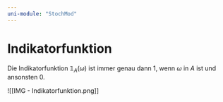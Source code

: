 ```yaml
---
uni-module: "StochMod"
---
```


# Indikatorfunktion

Die Indikatorfunktion $\mathbb{1}_A(\omega)$ ist immer genau dann 1, wenn $\omega$ in $A$ ist und ansonsten 0.

![[IMG - Indikatorfunktion.png]]

